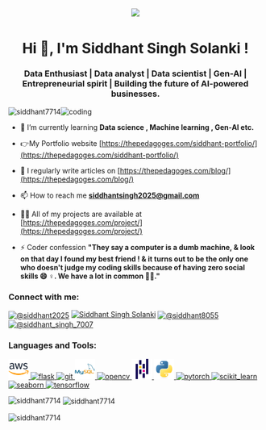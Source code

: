 <h1 align="center">
    <img src="https://readme-typing-svg.herokuapp.com/?font=Righteous&size=35&center=true&vCenter=true&width=500&height=70&duration=4000&lines=Hi+There!+👋;+I'm+Siddhant+Singh!;" />
</h1>

<h1 align="center">Hi 👋, I'm Siddhant Singh Solanki !</h1>
<h3 align="center">Data Enthusiast | Data analyst | Data scientist | Gen-AI | Entrepreneurial spirit | Building the future of AI-powered businesses.</h3>

<img align="right" alt="coding" width="400" src="https://repository-images.githubusercontent.com/462900780/0a10af70-6cbf-46df-9071-0ff586a3b1d6">

<p align="left"> <img src="https://komarev.com/ghpvc/?username=siddhant7714&label=Profile%20views&color=0e75b6&style=flat" alt="siddhant7714" /> </p>

- 🌱 I’m currently learning **Data science , Machine learning , Gen-AI etc.**

- 👉My Portfolio website [https://thepedagoges.com/siddhant-portfolio/](https://thepedagoges.com/siddhant-portfolio/)

- 📝 I regularly write articles on [https://thepedagoges.com/blog/](https://thepedagoges.com/blog/)

- 📫 How to reach me **siddhantsingh2025@gmail.com**

- 👨‍💻 All of my projects are available at [https://thepedagoges.com/project/](https://thepedagoges.com/project/)

- ⚡ Coder confession **"They say a computer is a dumb machine, & look on that day I found my best friend ! & it turns out to be the only one who doesn't judge my coding skills because of having zero social skills 😄 ‍♀️. We have a lot in common 🤷‍♂️."**

<h3 align="left">Connect with me:</h3>
<p align="left">
<a href="https://twitter.com/@siddhant2025" target="blank"><img align="center" src="https://raw.githubusercontent.com/rahuldkjain/github-profile-readme-generator/master/src/images/icons/Social/twitter.svg" alt="@siddhant2025" height="30" width="40" /></a>
<a href="https://linkedin.com/in/SiddhantSinghSolanki" target="_blank"><img src="https://raw.githubusercontent.com/rahuldkjain/github-profile-readme-generator/master/src/images/icons/Social/linked-in-alt.svg" alt="Siddhant Singh Solanki" height="30" width="40" /></a>
<a href="https://kaggle.com/@siddhant8055" target="blank"><img align="center" src="https://raw.githubusercontent.com/rahuldkjain/github-profile-readme-generator/master/src/images/icons/Social/kaggle.svg" alt="@siddhant8055" height="30" width="40" /></a>
<a href="https://instagram.com/@siddhant_singh_7007" target="blank"><img align="center" src="https://raw.githubusercontent.com/rahuldkjain/github-profile-readme-generator/master/src/images/icons/Social/instagram.svg" alt="@siddhant_singh_7007" height="30" width="40" /></a>
</p>

<h3 align="left">Languages and Tools:</h3>
<p align="left"> <a href="https://aws.amazon.com" target="_blank" rel="noreferrer"> <img src="https://raw.githubusercontent.com/devicons/devicon/master/icons/amazonwebservices/amazonwebservices-original-wordmark.svg" alt="aws" width="40" height="40"/> </a> <a href="https://flask.palletsprojects.com/" target="_blank" rel="noreferrer"> <img src="https://www.vectorlogo.zone/logos/pocoo_flask/pocoo_flask-icon.svg" alt="flask" width="40" height="40"/> </a> <a href="https://git-scm.com/" target="_blank" rel="noreferrer"> <img src="https://www.vectorlogo.zone/logos/git-scm/git-scm-icon.svg" alt="git" width="40" height="40"/> </a> <a href="https://www.mysql.com/" target="_blank" rel="noreferrer"> <img src="https://raw.githubusercontent.com/devicons/devicon/master/icons/mysql/mysql-original-wordmark.svg" alt="mysql" width="40" height="40"/> </a> <a href="https://opencv.org/" target="_blank" rel="noreferrer"> <img src="https://www.vectorlogo.zone/logos/opencv/opencv-icon.svg" alt="opencv" width="40" height="40"/> </a> <a href="https://pandas.pydata.org/" target="_blank" rel="noreferrer"> <img src="https://raw.githubusercontent.com/devicons/devicon/2ae2a900d2f041da66e950e4d48052658d850630/icons/pandas/pandas-original.svg" alt="pandas" width="40" height="40"/> </a> <a href="https://www.python.org" target="_blank" rel="noreferrer"> <img src="https://raw.githubusercontent.com/devicons/devicon/master/icons/python/python-original.svg" alt="python" width="40" height="40"/> </a> <a href="https://pytorch.org/" target="_blank" rel="noreferrer"> <img src="https://www.vectorlogo.zone/logos/pytorch/pytorch-icon.svg" alt="pytorch" width="40" height="40"/> </a> <a href="https://scikit-learn.org/" target="_blank" rel="noreferrer"> <img src="https://upload.wikimedia.org/wikipedia/commons/0/05/Scikit_learn_logo_small.svg" alt="scikit_learn" width="40" height="40"/> </a> <a href="https://seaborn.pydata.org/" target="_blank" rel="noreferrer"> <img src="https://seaborn.pydata.org/_images/logo-mark-lightbg.svg" alt="seaborn" width="40" height="40"/> </a> <a href="https://www.tensorflow.org" target="_blank" rel="noreferrer"> <img src="https://www.vectorlogo.zone/logos/tensorflow/tensorflow-icon.svg" alt="tensorflow" width="40" height="40"/> </a> </p>

<p><img align="left" src="https://github-readme-stats.vercel.app/api/top-langs?username=siddhant7714&show_icons=true&locale=en&layout=compact" alt="siddhant7714" /></p>

<p>&nbsp;<img align="center" src="https://github-readme-stats.vercel.app/api?username=siddhant7714&show_icons=true&locale=en" alt="siddhant7714" /></p>

<p><img align="center" src="https://github-readme-streak-stats.herokuapp.com/?user=siddhant7714&" alt="siddhant7714" /></p>

